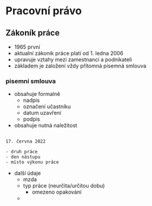 # Pracovní právo

## Zákoník práce
- 1965 první
- aktualní zákonik práce platí od 1. ledna 2006
- upravuje vztahy mezi zamestnanci a podnikateli
- základem je založení vždy přítomná pisemná smlouva

### pisemní smlouva
- obsahuje formalně
    - nadpis
    - označení učastníku
    - datum uzavření
    - podpis
- obsahuje nutná naležitost

```

17. června 2022

```
    - druh práce
    - den nástupu
    - místo výkonu práce
- další údaje
    - mzda
    - typ práce (neurčita/určitou dobu)
        - omezeno opakování
    -





